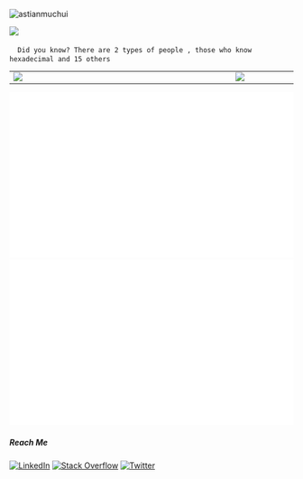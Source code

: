 <p align="left"> <img src="https://komarev.com/ghpvc/?username=astianmuchui&label=Profile%20views&color=eb5534&style=flat" alt="astianmuchui" /> </p>

 

  

   
[![](https://activity-graph.herokuapp.com/graph?username=astianmuchui&theme=react-dark&bg=000&line=2fa4e7&point=none)](https://github.com/astianmuchui/github-readme-activity-graph)


  ```shell
    Did you know? There are 2 types of people , those who know hexadecimal and 15 others
   ```
  
   
  
 <table>
  <tr>
      
  </tr>  <td><img width="380px" align="left" src="https://github-readme-stats.vercel.app/api?username=astianmuchui&show_icons=true&count_private=true&include_all_commits=true&theme=gotham"/></td>
    <td><img width="400px" align="right" src="https://github-readme-streak-stats.herokuapp.com/?user=astianmuchui&show_icons=true&locale=en&layout=compact&theme=gotham"/></td>
   
</table>
  


 ![](https://raw.githubusercontent.com/astianmuchui/github-statistics/master/generated/overview.svg#gh-dark-mode-only)
 ![](https://raw.githubusercontent.com/astianmuchui/github-statistics/master/generated/languages.svg#gh-dark-mode-only)
 




##### Reach Me 

[![LinkedIn](https://img.shields.io/badge/LinkedIn-%230077B5.svg?logo=linkedin&logoColor=white)](https://www.linkedin.com/in/astianmuchui/) [![Stack Overflow](https://img.shields.io/badge/-Stackoverflow-FE7A16?logo=stack-overflow&logoColor=white)](https://stackoverflow.com/users/14483975/seb-astian) [![Twitter](https://img.shields.io/badge/Twitter-%231DA1F2.svg?logo=Twitter&logoColor=white)](https://twitter.com/astianmuchui) 


